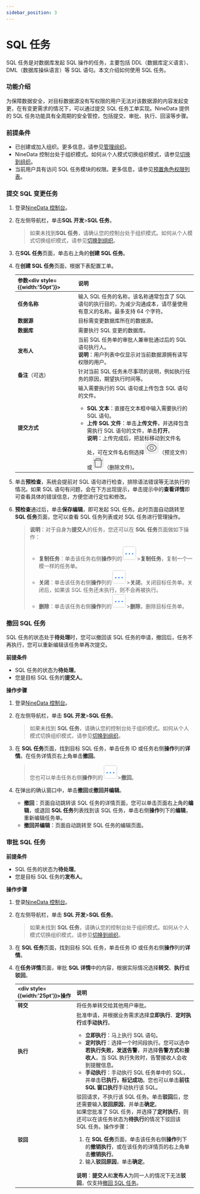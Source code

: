 ```yaml
---
sidebar_position: 3
---
```




# SQL 任务

SQL 任务是对数据库发起 SQL 操作的任务，主要包括 DDL（数据库定义语言）、DML（数据库操纵语言）等 SQL 语句。本文介绍如何使用 SQL 任务。

### 功能介绍

为保障数据安全，对目标数据源没有写权限的用户无法对该数据源的内容发起变更，在有变更需求的情况下，可以通过提交 SQL 任务工单实现。NineData 提供的 SQL 任务功能具有全周期的安全管控，包括提交、审批、执行、回滚等步骤。

### 前提条件

* 已创建或加入组织。更多信息，请参见[管理组织](../account/manage_organization.md)。
* NineData 控制台处于组织模式。如何从个人模式切换组织模式，请参见[切换到组织](../account/manage_organization.md#switch)。
* 当前用户具有访问 SQL 任务模块的权限。更多信息，请参见[预置角色权限列表](../account/manage_role.md#role_list)。

### 提交 SQL 变更任务

1. 登录[NineData 控制台](https://console.9z.cloud)。

2. 在左侧导航栏，单击**SQL 开发**>**SQL 任务**。

   > 如果未找到**SQL 任务**，请确认您的控制台处于组织模式。如何从个人模式切换组织模式，请参见[切换到组织](../account/manage_organization.md#switch)。

3. 在**SQL 任务**页面，单击右上角的**创建 SQL 任务**。

4. 在**创建 SQL 任务**页面，根据下表配置工单。

   | 参数<div style={{width:'50pt'}}></div> | 说明                                                         |
   | -------------------------------------- | ------------------------------------------------------------ |
   | **任务名称**                           | 输入 SQL 任务的名称，该名称通常包含了 SQL 语句的执行目的，为减少沟通成本，请尽量使用有意义的名称。最多支持 64 个字符。 |
   | **数据源**                             | 目标需变更数据库所在的数据源。                               |
   | **数据库**                             | 需要执行 SQL 变更的数据库。                                    |
   | **发布人**                             | 当前 SQL 任务单的审批人兼审批通过后的 SQL 语句执行人。<br />**说明**：用户列表中仅显示对当前数据源拥有读写权限的用户。 |
   | **备注**（可选）                       | 针对当前 SQL 任务未尽事项的说明，例如执行任务的原因，期望执行时间等。 |
   | **提交方式**                           | 输入需要执行的 SQL 语句或上传包含 SQL 语句的文件。<ul><li>**SQL 文本**：直接在文本框中输入需要执行的 SQL 语句。</li><li>**上传 SQL 文件**：单击**上传文件**，并选择包含需执行 SQL 语句的文件，单击**打开**。<br />**说明**：上传完成后，把鼠标移动到文件名处，可在文件名右侧选择![review](./image/review.png)（预览文件）或![delete](./image/delete.png)（删除文件)。</li></ul> |

5. 单击**预检查**，系统会提前对 SQL 语句进行检查，排除语法错误等无法执行的情况。如果 SQL 语句有问题，会在下方出现提示，单击提示中的**查看详情**即可查看具体的错误信息，方便您进行定位和修改。

6. **预检查**通过后，单击**保存编辑**，即可发起 SQL 任务。此时页面自动跳转至 **SQL 任务**页面，您可以查看 SQL 任务列表或对 SQL 任务进行管理操作。

   > **说明**：对于自身为**提交人**的任务，您还可以在 **SQL 任务**页面做如下操作：
   >
   > * **复制任务**：单击该任务右侧**操作**列的![more](./image/more.png)>**复制任务**，复制一个一模一样的任务单。
   > * **关闭**：单击该任务右侧**操作**列的![more](./image/more.png)>**关闭**，关闭目标任务单。关闭后，如果该 SQL 任务还未执行，则不会再被执行。
   > * **删除**：单击该任务右侧**操作**列的![more](./image/more.png)>**删除**，删除目标任务单。

### <span id="revoke">撤回 SQL 任务</span>

SQL 任务的状态处于**待处理**时，您可以撤回该 SQL 任务的申请，撤回后，任务不再执行，您可以重新编辑该任务单再次提交。

**前提条件**

- SQL 任务的状态为**待处理**。
- 您是目标 SQL 任务的**提交人**。

**操作步骤**

1. 登录[NineData 控制台](https://console.9z.cloud)。

2. 在左侧导航栏，单击 **SQL 开发**>**SQL 任务**。

   > 如果未找到 **SQL 任务**，请确认您的控制台处于组织模式。如何从个人模式切换组织模式，请参见[切换到组织](../account/manage_organization.md#switch)。

3. 在 **SQL 任务**页面，找到目标 SQL 任务，单击任务 ID 或任务右侧**操作**列的**详情**。在任务详情页右上角单击**撤回**。

   > 您也可以单击任务右侧**操作**列的![more](./image/more.png)>**撤回**。

4. 在弹出的确认窗口中，单击**撤回**或**撤回并编辑**。

   * **撤回**：页面自动跳转该 SQL 任务的详情页面，您可以单击页面右上角的**编辑**，或退回 **SQL 任务**列表找到该 SQL 任务，单击右侧**操作**列下的**编辑**，重新编辑任务单。
   * **撤回并编辑**：页面自动跳转至 SQL 任务的编辑页面。

### 审批 SQL 任务

**前提条件**

- SQL 任务的状态为**待处理**。
- 您是目标 SQL 任务的**发布人**。

**操作步骤**

1. 登录[NineData 控制台](https://console.9z.cloud)。

2. 在左侧导航栏，单击 **SQL 开发**>**SQL 任务**。

   > 如果未找到 **SQL 任务**，请确认您的控制台处于组织模式。如何从个人模式切换组织模式，请参见[切换到组织](../account/manage_organization.md#switch)。

3. 在 **SQL 任务**页面，找到目标 SQL 任务，单击任务 ID 或任务右侧**操作**列的**详情**。

4. 在**任务详情**页面，审批 **SQL 详情**中的内容，根据实际情况选择**转交**、**执行**或**驳回**。

   | <div style={{width:'25pt'}}></div>操作 | 说明                                                         |
   | -------------------------------------- | ------------------------------------------------------------ |
   | **转交**                               | 将任务单转交给其他用户审批。                                 |
   | **执行**                               | 批准申请，并根据业务需求选择**立即执行**、**定时执行**或**手动执行**。<ul><li>**立即执行**：马上执行 SQL 语句。</li><li>**定时执行**：选择一个时间段执行。您可以选中**若执行失败，发送告警**，并选择**告警方式**和**接收人**，当 SQL 执行失败时，告警接收人会收到提醒信息。<br /></li><li>**手动执行**：手动执行 SQL 任务单中的 SQL，并单击**已执行，标记成功**。您也可以单击**前往 SQL 窗口执行**手动执行该 SQL。</li></ul> |
   | **驳回**                               | 驳回请求，不执行该 SQL 任务。单击**驳回**后，您还需要输入**驳回原因**，并单击**确定**。<br />如果您批准了 SQL 任务，并选择了**定时执行**，则还可以在该任务状态为**待执行**的情况下驳回该 SQL 任务。操作步骤：<ol><li>在 **SQL 任务**页面，单击该任务右侧**操作**列下的**撤销执行**，或在该任务的详情页的右上角单击**撤销执行**。</li><li>输入**驳回原因**，单击**确定**。</li></ol><br />**说明**：**提交人**和**发布人**为同一人的情况下无法**驳回**，仅支持[撤回 SQL 任务](#revoke)。 |

